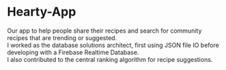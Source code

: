 # Hearty-App
Our app to help people share their recipes and search for community recipes that are trending or suggested.  
I worked as the database solutions architect, first using JSON file IO before developing with a Firebase Realtime Database.  
I also contributed to the central ranking algorithm for recipe suggestions.
